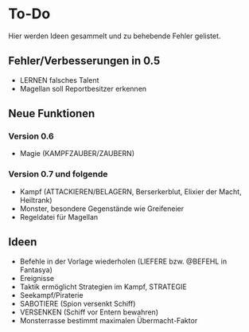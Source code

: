 # To-Do

Hier werden Ideen gesammelt und zu behebende Fehler gelistet.

## Fehler/Verbesserungen in 0.5

- LERNEN falsches Talent
- Magellan soll Reportbesitzer erkennen

## Neue Funktionen

### Version 0.6

- Magie (KAMPFZAUBER/ZAUBERN)

### Version 0.7 und folgende

- Kampf (ATTACKIEREN/BELAGERN, Berserkerblut, Elixier der Macht, Heiltrank)
- Monster, besondere Gegenstände wie Greifeneier
- Regeldatei für Magellan

## Ideen

- Befehle in der Vorlage wiederholen (LIEFERE bzw. @BEFEHL in Fantasya)
- Ereignisse
- Taktik ermöglicht Strategien im Kampf, STRATEGIE
- Seekampf/Piraterie
- SABOTIERE (Spion versenkt Schiff)
- VERSENKEN (Schiff vor Entern bewahren)
- Monsterrasse bestimmt maximalen Übermacht-Faktor
